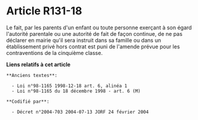 # Article R131-18

Le fait, par les parents d'un enfant ou toute personne exerçant à son égard l'autorité parentale ou une autorité de fait de
façon continue, de ne pas déclarer en mairie qu'il sera instruit dans sa famille ou dans un établissement privé hors contrat
est puni de l'amende prévue pour les contraventions de la cinquième classe.

**Liens relatifs à cet article**

	**Anciens textes**:

	  - Loi n°98-1165 1998-12-18 art. 6, alinéa 1
	  - Loi n°98-1165 du 18 décembre 1998 - art. 6 (M)

	**Codifié par**:

	  - Décret n°2004-703 2004-07-13 JORF 24 février 2004
